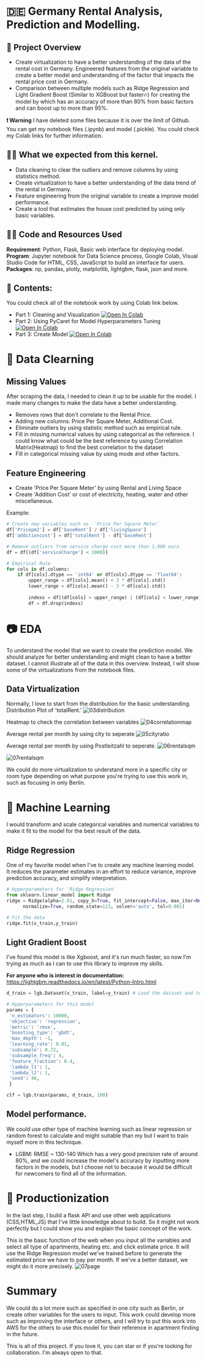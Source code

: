 # 🇩🇪 Germany Rental Analysis, Prediction and Modelling.

## 🧐 Project Overview 
- Create virtualization to have a better understanding of the data of the rental cost in Germany.
Engineered features from the original variable to create a better model and understanding of the factor that impacts the rental price cost in Germany.
- Comparison between multiple models such as Ridge Regression and Light Gradient Boost (Similar to XGBoost but faster🔥) for creating the model by which has an accuracy of more than 80% from basic factors and can boost up to more than 95%.

**❗️ Warning** I have deleted some files because it is over the limit of Github. You can get my notebook files (.ipynb) and model (.pickle). You could check my Colab links for further information.

## 🤰🏼 What we expected from this kernel.
- Data cleaning to clear the outliers and remove columns by using statistics method.
- Create virtualization to have a better understanding of the data trend of the rental in Germany.
- Feature engineering from the original variable to create a improve model performance.
- Create a tool that estimates the house cost predicted by using only basic variables.

## 👨‍💻 Code and Resources Used
**Requirement**: Python, Flask, Basic web interface for deploying model.
**Program**: Jupyter notebook for Data Science process, Google Colab, Visual Studio Code for HTML, CSS, JavaScript to build an interface for users.
**Packages**: np, pandas, plotly, matplotlib, lightgbm, flask, json and more.

## 📕 Contents:
You could check all of the notebook work by using Colab link below.
- Part 1: Cleaning and Visualization
[![Open In Colab](https://colab.research.google.com/assets/colab-badge.svg)](https://colab.research.google.com/drive/1biEgivJEOUVS8KbeTXyb1lNgsVtbitYj)
- Part 2: Using PyCaret for Model Hyperparameters Tuning
  [![Open In Colab](https://colab.research.google.com/assets/colab-badge.svg)](https://colab.research.google.com/drive/1lXJhdH3rGnKQ_LjBGMh8ZK-Lf2VcfLW5)
- Part 3: Create Model
  [![Open In Colab](https://colab.research.google.com/assets/colab-badge.svg)](https://colab.research.google.com/drive/14XIC90Lss_izdw-PE1cgIe4eECsXrHbY)

# 🧼 Data Clearning

## Missing Values
After scraping the data, I needed to clean it up to be usable for the model. I made many changes to make the data have a better understanding.
- Removes rows that don't correlate to the Rental Price.
- Adding new columns: Price Per Square Meter, Additional Cost.
- Eliminate outliers by using statistic method such as empirical rule.
- Fill in missing numerical values by using categorical as the reference. I could know what could be the best reference by using Correlation Matrix(Heatmap) to find the best correlation to the dataset
- Fill in categorical missing value by using mode and other factors.


## Feature Engineering
- Create 'Price Per Square Meter' by using Rental and Living Space
- Create 'Addition Cost' or cost of electricity, heating, water and other miscellaneous.

Example:
```Python
# Create new variables such as  `Price Per Square Meter`
df['Pricepm2'] = df['baseRent'] / df['livingSpace']
df['additioncost'] = df['totalRent'] - df['baseRent']

# Remove outliers from service charge cost more than 1,000 euro
df = df[(df['serviceCharge'] < 1000)]
```
```Python
# Empirical Rule
for cols in df.columns:
    if df[cols].dtype == 'int64' or df[cols].dtype == 'float64':
        upper_range = df[cols].mean() + 3 * df[cols].std()
        lower_range = df[cols].mean() - 3 * df[cols].std()
        
        indexs = df[(df[cols] > upper_range) | (df[cols] < lower_range)].index
        df = df.drop(indexs)
```

# 📷 EDA
To understand the model that we want to create the prediction model. We should analyze for better understanding and might clean to have a better dataset. I cannot illustrate all of the data in this overview. Instead, I will show some of the virtualizations from the notebook files.

## Data Virtualization
Normally, I love to start from the distribution for the basic understanding. Distribution Plot of 'totalRent.'
![03distribution](https://github.com/northpr/GermanyRentalPrice/blob/main/model/data/markdown_image/distribution.png)



Heatmap to check the correlation between variables
![04correlationmap](https://github.com/northpr/GermanyRentalPrice/blob/main/model/data/markdown_image/correlation.png)


Average rental per month by using city to seperate
![05cityratio](https://github.com/northpr/GermanyRentalPrice/blob/main/model/data/markdown_image/average_rental_per_month.gif)

Average rental per month by using Postleitzahl to seperate.
![06rentalsqm](https://github.com/northpr/GermanyRentalPrice/blob/main/model/data/markdown_image/germany_map.png)

![07rentalsqm](https://github.com/northpr/GermanyRentalPrice/blob/main/model/data/markdown_image/germany_average_map.gif)

We could do more virtualization to understand more in a specific city or room type depending on what purpose you're trying to use this work in, such as focusing in only Berlin.

# 🤖 Machine Learning
I would transform and scale categorical variables and numerical variables to make it fit to the model for the best result of the data.

## Ridge Regression
One of my favorite model when I've to create any machine learning model. It reduces the parameter estimates in an effort to reduce variance, improve prediction accuracy, and simplify interpretation.
```Python
# Hyperparameters for 'Ridge Regression'
from sklearn.linear_model import Ridge
ridge = Ridge(alpha=2.81, copy_X=True, fit_intercept=False, max_iter=None,
      normalize=True, random_state=123, solver='auto', tol=0.001)

# Fit the data
ridge.fit(x_train,y_train)
```
## Light Gradient Boost
I've found this model is like Xgboost, and it's run much faster, so now I'm trying as much as I can to use this library to improve my skills.

**For anyone who is interest in documentation:** https://lightgbm.readthedocs.io/en/latest/Python-Intro.html
```Python
d_train = lgb.Dataset(x_train, label=y_train) # Load the dataset and test

# Hyperparameters for this model
params = {
 'n_estimators': 10000,
 'objective': 'regression',
 'metric': 'rmse',
 'boosting_type': 'gbdt',
 'max_depth': -1,
 'learning_rate': 0.01,
 'subsample': 0.72,
 'subsample_freq': 4,
 'feature_fraction': 0.4,
 'lambda_l1': 1,
 'lambda_l2': 1,
 'seed': 46,
 }

clf = lgb.train(params, d_train, 100)
```

## Model performance.
We could use other type of machine learning such as linear regression or random forest to calculate and might suitable than my but I want to train myself more in this technique.
- LGBM: RMSE ~ 130-140
Which has a very good precision rate of around 80%, and we could increase the model's accuracy by inputting more factors in the models, but I choose not to because it would be difficult for newcomers to find all of the information.

# 🎇 Productionization
In the last step, I build a flask API and use other web applications (CSS,HTML,JS) that I've little knowledge about to build. So it might not work perfectly but I could show you and explain the basic concept of the work.

This is the basic function of the web when you input all the variables and select all type of apartments, heating etc. and click estimate price. 
It will use the Ridge Regression model we've trained before to generate the estimated price we have to pay per month. If we've a better dataset, we might do it more precisely.
![07page](https://github.com/northpr/GermanyRentalPrice/blob/main/model/data/markdown_image/prediction.png)


# Summary
We could do a lot more such as specified in one city such as Berlin, or create other variables for the users to input. This work could develop more such as improving the interface or others, and I will try to put this work into AWS for the others to use this model for their reference in apartment finding in the future.

This is all of this project. If you love it, you can star or if you're looking for collaboration. I'm always open to that.
